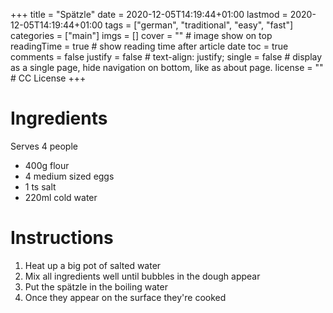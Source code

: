 +++
title = "Spätzle"
date = 2020-12-05T14:19:44+01:00
lastmod = 2020-12-05T14:19:44+01:00
tags = ["german", "traditional", "easy", "fast"]
categories = ["main"]
imgs = []
cover = ""  # image show on top
readingTime = true  # show reading time after article date
toc = true
comments = false
justify = false  # text-align: justify;
single = false  # display as a single page, hide navigation on bottom, like as about page.
license = ""  # CC License
+++

# Ingredients

Serves 4 people

- 400g flour
- 4 medium sized eggs
- 1 ts salt
- 220ml cold water

# Instructions

1. Heat up a big pot of salted water
1. Mix all ingredients well until bubbles in the dough appear
1. Put the spätzle in the boiling water
1. Once they appear on the surface they're cooked
